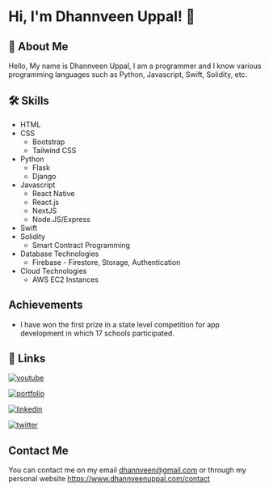 
# Hi, I'm Dhannveen Uppal! 👋


## 🚀 About Me
Hello, My name is Dhannveen Uppal, I am a programmer and I know various programming languages such as Python, Javascript, Swift, Solidity, etc.

## 🛠 Skills
- HTML
- CSS
    - Bootstrap
    - Tailwind CSS
- Python
    - Flask
    - Django
- Javascript
    - React Native
    - React.js
    - NextJS
    - Node.JS/Express
- Swift
- Solidity
    - Smart Contract Programming
- Database Technologies
    - Firebase - Firestore, Storage, Authentication
- Cloud Technologies
    - AWS  EC2 Instances
## Achievements

- I have won the first prize in a state level competition for app development in which 17 schools participated.
## 🔗 Links
[![youtube](https://img.shields.io/badge/youtube-red?style=for-the-badge&logo=youtube&logoColor=white)](https://www.youtube.com/channel/UC2dat8AYqCQu3quJXoAeGeQ)

[![portfolio](https://img.shields.io/badge/my_portfolio-000?style=for-the-badge&logo=ko-fi&logoColor=white)](https://dhannveenuppal.com/)

[![linkedin](https://img.shields.io/badge/linkedin-0A66C2?style=for-the-badge&logo=linkedin&logoColor=white)](https://www.linkedin.com/in/dhannveen-uppal-388653245)

[![twitter](https://img.shields.io/badge/twitter-1DA1F2?style=for-the-badge&logo=twitter&logoColor=white)](https://twitter.com/DhannveenUppal)


## Contact Me

You can contact me on my email dhannveen@gmail.com or through my personal website https://www.dhannveenuppal.com/contact
